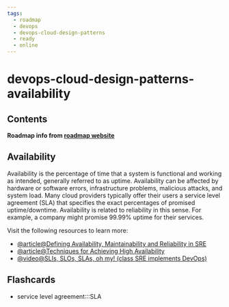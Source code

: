 ```yaml
---
tags:
  - roadmap
  - devops
  - devops-cloud-design-patterns
  - ready
  - online
---
```


# devops-cloud-design-patterns-availability

## Contents

__Roadmap info from [roadmap website](https://roadmap.sh/devops/availability@JCe3fcOf-sokTJURyX1oI)__

## Availability

Availability is the percentage of time that a system is functional and working as intended, generally referred to as uptime. Availability can be affected by hardware or software errors, infrastructure problems, malicious attacks, and system load. Many cloud providers typically offer their users a service level agreement (SLA) that specifies the exact percentages of promised uptime/downtime. Availability is related to reliability in this sense. For example, a company might promise 99.99% uptime for their services.

Visit the following resources to learn more:

* [@article@Defining Availability, Maintainability and Reliability in SRE](https://devops.com/defining-availability-maintainability-and-reliability-in-sre/)
* [@article@Techniques for Achieving High Availability](https://www.sqlservercentral.com/articles/cloud-computing-basics-achieving-high-availability-2)
* [@video@SLIs, SLOs, SLAs, oh my! (class SRE implements DevOps)](https://www.youtube.com/watch?v=tEylFyxbDLE)

## Flashcards

 - service level agreement:::SLA